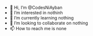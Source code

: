 - 👋 Hi, I’m @CodesNiAyban
- 👀 I’m interested in nothinh
- 🌱 I’m currently learning nothing
- 💞️ I’m looking to collaborate on nothing
- 📫 How to reach me is none

<!---
CodesNiAyban/CodesNiAyban is a ✨ special ✨ repository because its `README.md` (this file) appears on your GitHub profile.
You can click the Preview link to take a look at your changes.
--->

